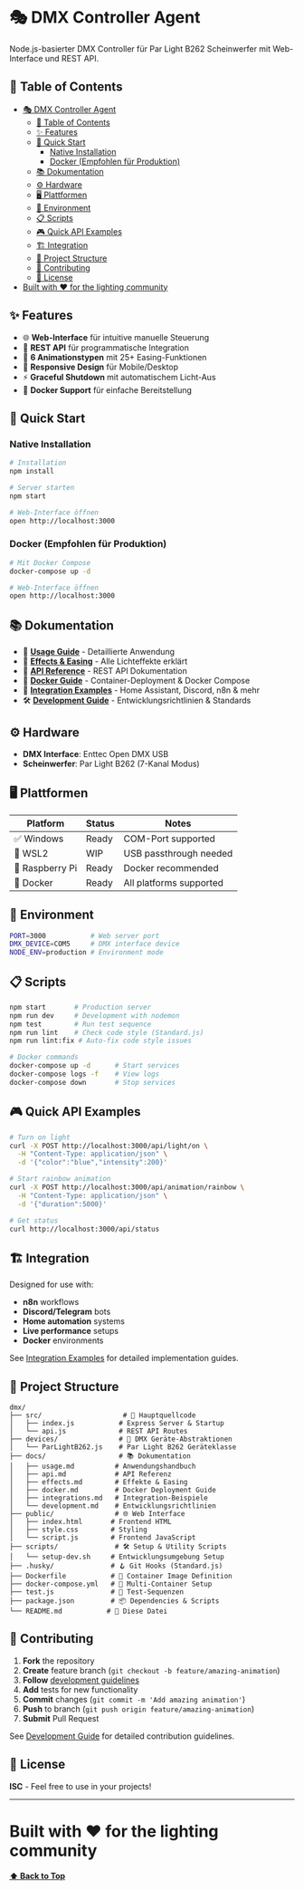 # 🎭 DMX Controller Agent

Node.js-basierter DMX Controller für Par Light B262 Scheinwerfer mit Web-Interface und REST API.

## 📑 Table of Contents

- [🎭 DMX Controller Agent](#-dmx-controller-agent)
  - [📑 Table of Contents](#-table-of-contents)
  - [✨ Features](#-features)
  - [🚀 Quick Start](#-quick-start)
    - [Native Installation](#native-installation)
    - [Docker (Empfohlen für Produktion)](#docker-empfohlen-für-produktion)
  - [📚 Dokumentation](#-dokumentation)
  - [⚙️ Hardware](#️-hardware)
  - [🖥️ Plattformen](#️-plattformen)
  - [🔧 Environment](#-environment)
  - [📋 Scripts](#-scripts)
  - [🎮 Quick API Examples](#-quick-api-examples)
  - [🏗️ Integration](#️-integration)
  - [📁 Project Structure](#-project-structure)
  - [🤝 Contributing](#-contributing)
  - [📄 License](#-license)
- [Built with ❤️ for the lighting community](#built-with-️-for-the-lighting-community)

## ✨ Features

- 🌐 **Web-Interface** für intuitive manuelle Steuerung
- 🔌 **REST API** für programmatische Integration  
- 🎨 **6 Animationstypen** mit 25+ Easing-Funktionen
- 📱 **Responsive Design** für Mobile/Desktop
- ⚡ **Graceful Shutdown** mit automatischem Licht-Aus
- 🐳 **Docker Support** für einfache Bereitstellung

## 🚀 Quick Start

### Native Installation
```bash
# Installation
npm install

# Server starten
npm start

# Web-Interface öffnen
open http://localhost:3000
```

### Docker (Empfohlen für Produktion)
```bash
# Mit Docker Compose
docker-compose up -d

# Web-Interface öffnen
open http://localhost:3000
```

## 📚 Dokumentation

- 📖 **[Usage Guide](docs/usage.md)** - Detaillierte Anwendung
- 🎪 **[Effects & Easing](docs/effects.md)** - Alle Lichteffekte erklärt
- 🔌 **[API Reference](docs/api.md)** - REST API Dokumentation
- 🐳 **[Docker Guide](docs/docker.md)** - Container-Deployment & Docker Compose
- 🔗 **[Integration Examples](docs/integrations.md)** - Home Assistant, Discord, n8n & mehr
- 🛠️ **[Development Guide](docs/development.md)** - Entwicklungsrichtlinien & Standards

## ⚙️ Hardware

- **DMX Interface**: Enttec Open DMX USB
- **Scheinwerfer**: Par Light B262 (7-Kanal Modus)

## 🖥️ Plattformen

| Platform | Status | Notes |
|----------|--------|-------|
| ✅ Windows | Ready | COM-Port supported |
| 🚧 WSL2 | WIP | USB passthrough needed |
| 🎯 Raspberry Pi | Ready | Docker recommended |
| 🐳 Docker | Ready | All platforms supported |

## 🔧 Environment

```bash
PORT=3000           # Web server port
DMX_DEVICE=COM5     # DMX interface device
NODE_ENV=production # Environment mode
```

## 📋 Scripts

```bash
npm start       # Production server
npm run dev     # Development with nodemon  
npm test        # Run test sequence
npm run lint    # Check code style (Standard.js)
npm run lint:fix # Auto-fix code style issues

# Docker commands
docker-compose up -d      # Start services
docker-compose logs -f    # View logs
docker-compose down       # Stop services
```

## 🎮 Quick API Examples

```bash
# Turn on light
curl -X POST http://localhost:3000/api/light/on \
  -H "Content-Type: application/json" \
  -d '{"color":"blue","intensity":200}'

# Start rainbow animation
curl -X POST http://localhost:3000/api/animation/rainbow \
  -H "Content-Type: application/json" \
  -d '{"duration":5000}'

# Get status
curl http://localhost:3000/api/status
```

## 🏗️ Integration

Designed for use with:

- **n8n** workflows
- **Discord/Telegram** bots
- **Home automation** systems
- **Live performance** setups
- **Docker** environments

See [Integration Examples](docs/integrations.md) for detailed implementation guides.

## 📁 Project Structure

```
dmx/
├── src/                    # 🎯 Hauptquellcode
│   ├── index.js           # Express Server & Startup
│   └── api.js             # REST API Routes
├── devices/               # 🔌 DMX Geräte-Abstraktionen  
│   └── ParLightB262.js    # Par Light B262 Geräteklasse
├── docs/                  # 📚 Dokumentation
│   ├── usage.md          # Anwendungshandbuch
│   ├── api.md            # API Referenz
│   ├── effects.md        # Effekte & Easing
│   ├── docker.md         # Docker Deployment Guide
│   ├── integrations.md   # Integration-Beispiele
│   └── development.md    # Entwicklungsrichtlinien
├── public/               # 🌐 Web Interface
│   ├── index.html       # Frontend HTML
│   ├── style.css        # Styling
│   └── script.js        # Frontend JavaScript
├── scripts/              # 🛠️ Setup & Utility Scripts
│   └── setup-dev.sh     # Entwicklungsumgebung Setup
├── .husky/              # 🪝 Git Hooks (Standard.js)
├── Dockerfile           # 🐳 Container Image Definition
├── docker-compose.yml   # 🐙 Multi-Container Setup
├── test.js              # 🧪 Test-Sequenzen
├── package.json         # 📦 Dependencies & Scripts
└── README.md           # 📖 Diese Datei
```

## 🤝 Contributing

1. **Fork** the repository
2. **Create** feature branch (`git checkout -b feature/amazing-animation`)
3. **Follow** [development guidelines](docs/development.md)
4. **Add** tests for new functionality
5. **Commit** changes (`git commit -m 'Add amazing animation'`)
6. **Push** to branch (`git push origin feature/amazing-animation`)
7. **Submit** Pull Request

See [Development Guide](docs/development.md) for detailed contribution guidelines.

## 📄 License

**ISC** - Feel free to use in your projects!

---

# Built with ❤️ for the lighting community

**[⬆ Back to Top](#-dmx-controller-agent)**